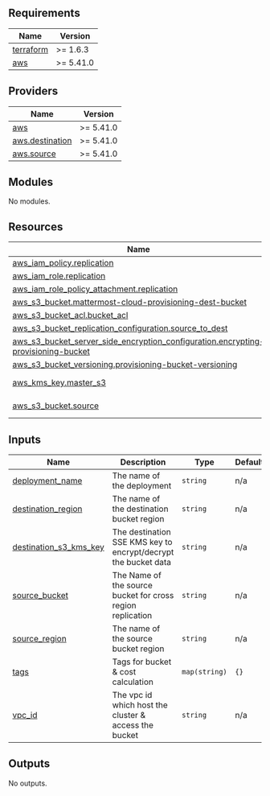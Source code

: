 ## Requirements

| Name | Version |
|------|---------|
| <a name="requirement_terraform"></a> [terraform](#requirement\_terraform) | >= 1.6.3 |
| <a name="requirement_aws"></a> [aws](#requirement\_aws) | >= 5.41.0 |

## Providers

| Name | Version |
|------|---------|
| <a name="provider_aws"></a> [aws](#provider\_aws) | >= 5.41.0 |
| <a name="provider_aws.destination"></a> [aws.destination](#provider\_aws.destination) | >= 5.41.0 |
| <a name="provider_aws.source"></a> [aws.source](#provider\_aws.source) | >= 5.41.0 |

## Modules

No modules.

## Resources

| Name | Type |
|------|------|
| [aws_iam_policy.replication](https://registry.terraform.io/providers/hashicorp/aws/latest/docs/resources/iam_policy) | resource |
| [aws_iam_role.replication](https://registry.terraform.io/providers/hashicorp/aws/latest/docs/resources/iam_role) | resource |
| [aws_iam_role_policy_attachment.replication](https://registry.terraform.io/providers/hashicorp/aws/latest/docs/resources/iam_role_policy_attachment) | resource |
| [aws_s3_bucket.mattermost-cloud-provisioning-dest-bucket](https://registry.terraform.io/providers/hashicorp/aws/latest/docs/resources/s3_bucket) | resource |
| [aws_s3_bucket_acl.bucket_acl](https://registry.terraform.io/providers/hashicorp/aws/latest/docs/resources/s3_bucket_acl) | resource |
| [aws_s3_bucket_replication_configuration.source_to_dest](https://registry.terraform.io/providers/hashicorp/aws/latest/docs/resources/s3_bucket_replication_configuration) | resource |
| [aws_s3_bucket_server_side_encryption_configuration.encrypting-provisioning-bucket](https://registry.terraform.io/providers/hashicorp/aws/latest/docs/resources/s3_bucket_server_side_encryption_configuration) | resource |
| [aws_s3_bucket_versioning.provisioning-bucket-versioning](https://registry.terraform.io/providers/hashicorp/aws/latest/docs/resources/s3_bucket_versioning) | resource |
| [aws_kms_key.master_s3](https://registry.terraform.io/providers/hashicorp/aws/latest/docs/data-sources/kms_key) | data source |
| [aws_s3_bucket.source](https://registry.terraform.io/providers/hashicorp/aws/latest/docs/data-sources/s3_bucket) | data source |

## Inputs

| Name | Description | Type | Default | Required |
|------|-------------|------|---------|:--------:|
| <a name="input_deployment_name"></a> [deployment\_name](#input\_deployment\_name) | The name of the deployment | `string` | n/a | yes |
| <a name="input_destination_region"></a> [destination\_region](#input\_destination\_region) | The name of the destination bucket region | `string` | n/a | yes |
| <a name="input_destination_s3_kms_key"></a> [destination\_s3\_kms\_key](#input\_destination\_s3\_kms\_key) | The destination SSE KMS key to encrypt/decrypt the bucket data | `string` | n/a | yes |
| <a name="input_source_bucket"></a> [source\_bucket](#input\_source\_bucket) | The Name of the source bucket for cross region replication | `string` | n/a | yes |
| <a name="input_source_region"></a> [source\_region](#input\_source\_region) | The name of the source bucket region | `string` | n/a | yes |
| <a name="input_tags"></a> [tags](#input\_tags) | Tags for bucket & cost calculation | `map(string)` | `{}` | no |
| <a name="input_vpc_id"></a> [vpc\_id](#input\_vpc\_id) | The vpc id which host the cluster & access the bucket | `string` | n/a | yes |

## Outputs

No outputs.
